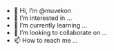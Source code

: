- 👋 Hi, I’m @muvekon
- 👀 I’m interested in ...
- 🌱 I’m currently learning ...
- 💞️ I’m looking to collaborate on ...
- 📫 How to reach me ...

<!---
muvekon/muvekon is a ✨ special ✨ repository because its `README.md` (this file) appears on your GitHub profile.
You can click the Preview link to take a look at your changes.
--->
